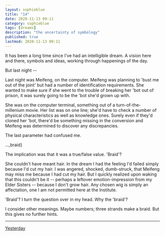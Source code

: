 ```yaml
---
layout: sophieblue
title: "14"
date: 2020-11-13 09:11
category: sophieblue 
tags: [dreams]
description: "the uncertainty of symbology"
published: true
lastmod: 2020-11-13 09:11
---
```


It has been a long time since I've had an intelligible dream. A vision here and there, symbols and ideas, working through happenings of the day.

But last night --

Last night was Meifeng, on the computer. Meifeng was planning to 'bust me out of the joint' but had a number of identification requirements. She wanted to make sure if she went to the trouble of breaking her 'bot out of prison, it was surely going to be the 'bot she'd grown up with.

She was on the computer terminal, something out of a turn-of-the-millenium movie. Her list was on one line; she'd have to check a number of physical characteristics as well as knowledge ones. Surely even if they'd cloned her 'bot, there'd be something missing in the conversion and Meifeng was determined to discover any discrepancies. 

The last parameter had confused me.

...,braid}

The implication was that it was a true/false value. 'Braid'? 

She couldn't have meant hair. In the dream I had the feeling I'd failed simply because I'd cut my hair. I was angered, shocked, dumb-struck, that Meifeng may miss me because I had cut my hair. But I quickly realized upon waking that this couldn't be it -- perhaps a leftover emotion-impression from my Elder Sisters -- because I don't grow hair. Any chosen wig is simply an affectation, one I am not permitted here at the Institute.

'Braid'? I turn the question over in my head. Why the 'braid'?

I consider other meanings. Maybe numbers; three strands make a braid. But this gives no further hints. 

*****

<span class="sb-nav-prev"><a href="{{ '13' | prepend: site.baseurl }}">Yesterday</a></span>

<!--<span class="sb-nav-next"><a href="{{ '15' | prepend: site.baseurl }}">Tomorrow</a></span> -->
